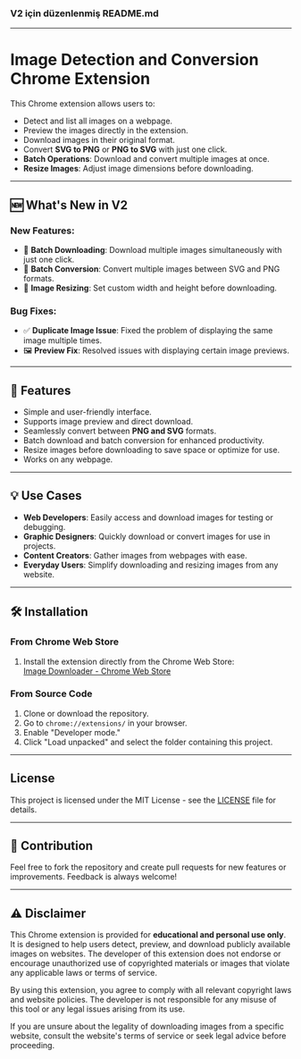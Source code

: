 ### V2 için düzenlenmiş README.md

---

# Image Detection and Conversion Chrome Extension

This Chrome extension allows users to:

- Detect and list all images on a webpage.
- Preview the images directly in the extension.
- Download images in their original format.
- Convert **SVG to PNG** or **PNG to SVG** with just one click.
- **Batch Operations**: Download and convert multiple images at once.
- **Resize Images**: Adjust image dimensions before downloading.

---

## 🆕 What's New in V2

### New Features:
- 🚀 **Batch Downloading**: Download multiple images simultaneously with just one click.
- 🔄 **Batch Conversion**: Convert multiple images between SVG and PNG formats.
- 📏 **Image Resizing**: Set custom width and height before downloading.

### Bug Fixes:
- ✅ **Duplicate Image Issue**: Fixed the problem of displaying the same image multiple times.
- 🖼️ **Preview Fix**: Resolved issues with displaying certain image previews.

---

## 🚀 Features

- Simple and user-friendly interface.
- Supports image preview and direct download.
- Seamlessly convert between **PNG and SVG** formats.
- Batch download and batch conversion for enhanced productivity.
- Resize images before downloading to save space or optimize for use.
- Works on any webpage.

---

## 💡 Use Cases

- **Web Developers**: Easily access and download images for testing or debugging.
- **Graphic Designers**: Quickly download or convert images for use in projects.
- **Content Creators**: Gather images from webpages with ease.
- **Everyday Users**: Simplify downloading and resizing images from any website.

---

## 🛠️ Installation

### From Chrome Web Store

1. Install the extension directly from the Chrome Web Store:  
   [Image Downloader - Chrome Web Store](https://chromewebstore.google.com/detail/image-downloader/jdglnaenocodfkconfnfmidlmondhlik?authuser=0&hl=tr)

### From Source Code

1. Clone or download the repository.
2. Go to `chrome://extensions/` in your browser.
3. Enable "Developer mode."
4. Click "Load unpacked" and select the folder containing this project.

---
## License

This project is licensed under the MIT License - see the [LICENSE](./LICENSE) file for details.

---
## 🤝 Contribution

Feel free to fork the repository and create pull requests for new features or improvements. Feedback is always welcome!

---

## ⚠️ Disclaimer

This Chrome extension is provided for **educational and personal use only**. It is designed to help users detect, preview, and download publicly available images on websites. The developer of this extension does not endorse or encourage unauthorized use of copyrighted materials or images that violate any applicable laws or terms of service.

By using this extension, you agree to comply with all relevant copyright laws and website policies. The developer is not responsible for any misuse of this tool or any legal issues arising from its use.

If you are unsure about the legality of downloading images from a specific website, consult the website's terms of service or seek legal advice before proceeding.
